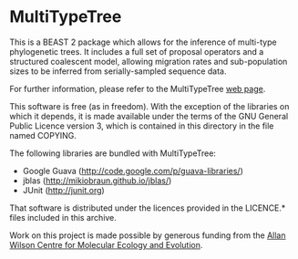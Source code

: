 MultiTypeTree
=============

This is a BEAST 2 package which allows for the inference of multi-type
phylogenetic trees.  It includes a full set of proposal operators and
a structured coalescent model, allowing migration rates and
sub-population sizes to be inferred from serially-sampled sequence
data.

For further information, please refer to the MultiTypeTree [web
page](http://compevol.github.com/MultiTypeTree).

This software is free (as in freedom).  With the exception of the
libraries on which it depends, it is made available under the terms of
the GNU General Public Licence version 3, which is contained in this
directory in the file named COPYING.

The following libraries are bundled with MultiTypeTree:

* Google Guava (http://code.google.com/p/guava-libraries/)
* jblas (http://mikiobraun.github.io/jblas/)
* JUnit (http://junit.org)

That software is distributed under the licences provided in the
LICENCE.* files included in this archive.

Work on this project is made possible by generous funding from the
[Allan Wilson Centre for Molecular Ecology and
Evolution](http://www.allanwilsoncentre.ac.nz/).
